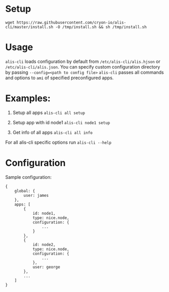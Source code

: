 # Setup

`wget https://raw.githubusercontent.com/cryon-io/alis-cli/master/install.sh -O /tmp/install.sh && sh /tmp/install.sh`

# Usage

`alis-cli` loads configuration by default from `/etc/alis-cli/alis.hjson` or `/etc/alis-cli/alis.json`. 
You can specify custom configuration directory by passing `--config=<path to config file>`
`alis-cli` passes all commands and options to `ami` of specified preconfigured apps.

# Examples:

1. Setup all apps
   `alis-cli all setup`

2. Setup app with id node1
    `alis-cli node1 setup`

3. Get info of all apps
    `alis-cli all info`

For all alis-cli specific options run `alis-cli --help`

# Configuration

Sample configuration:

```hjson
{
    global: {
        user: james
    },
    apps: [
        {
            id: node1,
            type: nice.node,
            configuration: {
                ...
            }
        },
        {
            id: node2,
            type: nice.node,
            configuration: {
                ...
            },
            user: george
        },
        ...
    ]
}
```